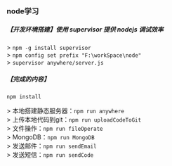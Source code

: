 ### node学习

##### 【开发环境搭建】使用 supervisor 提供 nodejs 调试效率    
&gt; `npm -g install supervisor`  
&gt; `npm config set prefix "F:\workSpace\node"`  
&gt; `supervisor anywhere/server.js`  

##### 【完成的内容】
`npm install`     

&gt; 本地搭建静态服务器：`npm run anywhere`     
&gt; 上传本地代码到git：`npm run uploadCodeToGit`     
&gt; 文件操作：`npm run fileOperate`       
&gt; MongoDB：`npm run MongoDB`        
&gt; 发送邮件：`npm run sendEmail`     
&gt; 发送短信：`npm run sendCode`      
